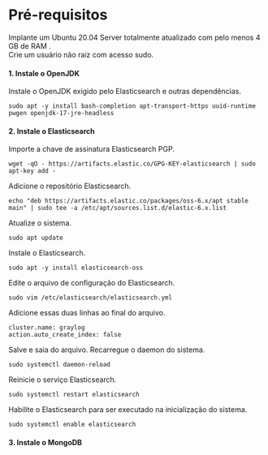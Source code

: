 # Pré-requisitos

Implante um Ubuntu 20.04 Server totalmente atualizado com pelo menos 4 GB de RAM .      
Crie um usuário não raiz com acesso sudo.


#### 1. Instale o OpenJDK

Instale o OpenJDK exigido pelo Elasticsearch e outras dependências.     
```
sudo apt -y install bash-completion apt-transport-https uuid-runtime pwgen openjdk-17-jre-headless
```
#### 2. Instale o Elasticsearch

Importe a chave de assinatura Elasticsearch PGP.
```
wget -qO - https://artifacts.elastic.co/GPG-KEY-elasticsearch | sudo apt-key add -
```
Adicione o repositório Elasticsearch.
```
echo "deb https://artifacts.elastic.co/packages/oss-6.x/apt stable main" | sudo tee -a /etc/apt/sources.list.d/elastic-6.x.list
```
Atualize o sistema.
```
sudo apt update
```
Instale o Elasticsearch.
```
sudo apt -y install elasticsearch-oss
```
Edite o arquivo de configuração do Elasticsearch.
```
sudo vim /etc/elasticsearch/elasticsearch.yml
```
Adicione essas duas linhas ao final do arquivo.
```
cluster.name: graylog     
action.auto_create_index: false
```
Salve e saia do arquivo.
Recarregue o daemon do sistema.
```
sudo systemctl daemon-reload
```
Reinicie o serviço Elasticsearch.
```
sudo systemctl restart elasticsearch
```
Habilite o Elasticsearch para ser executado na inicialização do sistema.
```
sudo systemctl enable elasticsearch
```

#### 3. Instale o MongoDB
